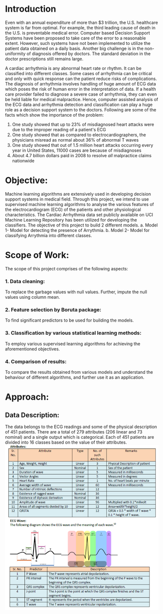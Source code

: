 # Introduction
Even with an annual expenditure of more than $3 trillion, the U.S. healthcare system is far from optimal. For example, the third leading cause of death in the U.S. is preventable medical error. Computer based Decision Support Systems have been proposed to take care of the error to a reasonable extent. However, such systems have not been implemented to utilize the patient data obtained on a daily basis. Another big challenge is in the non-uniformity of diagnosis offered by doctors. The standard deviation in the doctor prescriptions still remains large.

A cardiac arrhythmia is any abnormal heart rate or rhythm. It can be classified into different classes. Some cases of arrhythmia can be critical and only with quick response can the patient reduce risks of complications. The diagnosis of arrhythmia involves handling of huge amount of ECG data which poses the risk of human error in the interpretation of data. If a health care provider failed to diagnose a severe case of arrhythmia, they can even be held liable for medical malpractice. Hence, computer assisted analysis of the ECG data and arrhythmia detection and classification can play a huge role as a decision support system to the doctors. Following are some of the facts which show the importance of the problem:

1. One study showed that up to 23% of misdiagnosed heart attacks were due to the improper reading of a patient's ECG
2. One study showed that as compared to electrocardiographers, the physicians misread as normal about 36% of abnormal T waves
3. One study showed that out of 1.5 million heart attacks occurring every year in United States, 11000 cases are because of misdiagnoses
4. About 4.7 billion dollars paid in 2008 to resolve *all* malpractice claims nationwide

# Objective:

Machine learning algorithms are extensively used in developing decision support systems in medical field.
Through this project, we intend to use supervised machine learning algorithms to analyse the various features of the electrocardiogram (ECG) of the patients and other physiological characteristics. The Cardiac Arrhythmia data set publicly available on UCI Machine Learning Repository has been utilized for developing the classifiers. The objective of this project to build 2 different models.
a. Model 1- Model for detecting the presence of Arrythmia.
b. Model 2- Model for classifying Arrythmia into different classes.

# Scope of Work:
The scope of this project comprises of the following aspects:

### 1. Data cleaning:
To replace the garbage values with null values. Further, impute the null values using column mean.

### 2. Feature selection by Boruta package:
To find significant predictors to be used for building the models.

### 3. Classification by various statistical learning methods:
To employ various supervised learning algorithms for achieving the aforementioned objectives.

### 4. Comparison of results:
To compare the results obtained from various models and understand the behaviour of different algorithms, and further use it as an application.

# Approach:

## Data Description:
The data belongs to the ECG readings and some of the physical description of 451 patients.
There are a total of 279 attributes (206 linear and 73 nominal) and a single output which is categorical. Each of 451 patients are divided into 16 classes based on the value of their attributes.
![Image1](https://github.com/mustafashabbir10/Cardiac-Arrhythmia/blob/master/Images/Image1.PNG)
